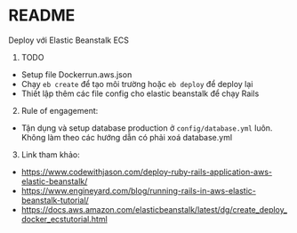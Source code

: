 # README

Deploy với Elastic Beanstalk ECS

1. TODO

- Setup file Dockerrun.aws.json
- Chạy `eb create` để tạo môi trường hoặc `eb deploy` để deploy lại
- Thiết lập thêm các file config cho elastic beanstalk để chạy Rails

2. Rule of engagement:
- Tận dụng và setup database production ở `config/database.yml` luôn. Không làm theo các hướng dẫn có phải xoá database.yml
3. Link tham khảo:
- https://www.codewithjason.com/deploy-ruby-rails-application-aws-elastic-beanstalk/
- https://www.engineyard.com/blog/running-rails-in-aws-elastic-beanstalk-tutorial/
- https://docs.aws.amazon.com/elasticbeanstalk/latest/dg/create_deploy_docker_ecstutorial.html
